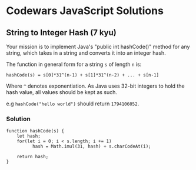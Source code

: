 # Codewars JavaScript Solutions

## String to Integer Hash (7 kyu)

Your mission is to implement Java's "public int hashCode()" method for any string, which takes in a string and converts it into an integer hash.

The function in general form for a string `s` of length `n` is:

`hashCode(s) = s[0]*31^(n-1) + s[1]*31^(n-2) + ... + s[n-1]`

Where `^` denotes exponentiation. As Java uses 32-bit integers to hold the hash value, all values should be kept as such.

e.g `hashCode("hello world")` should return `1794106052`.

### Solution

```
function hashCode(s) {
    let hash;
    for(let i = 0; i < s.length; i += 1)
          hash = Math.imul(31, hash) + s.charCodeAt(i);

    return hash;
}
```
